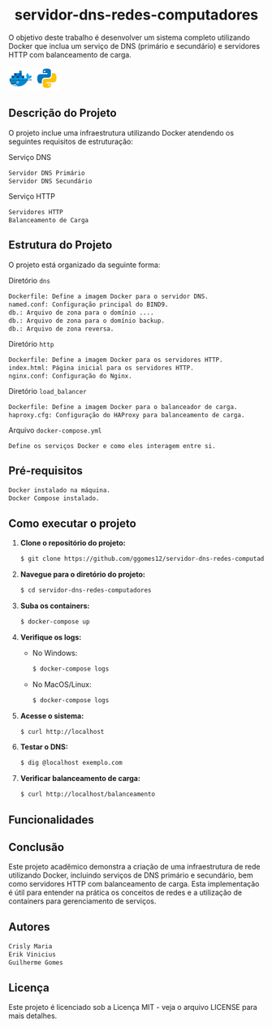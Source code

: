 <h1 style="text-align: center;">
  servidor-dns-redes-computadores
</h1>

O objetivo deste trabalho é desenvolver um sistema completo utilizando Docker que inclua um serviço de DNS (primário e secundário) e servidores HTTP com balanceamento de carga.


![Estrutura HTTP](images/docker.png)
![Estrutura HTTP](images/python.png)

## Descrição do Projeto

O projeto inclue uma infraestrutura utilizando Docker atendendo os seguintes requisitos de estruturação:

Serviço DNS

    Servidor DNS Primário
    Servidor DNS Secundário

Serviço HTTP

    Servidores HTTP
    Balanceamento de Carga

## Estrutura do Projeto

O projeto está organizado da seguinte forma:

Diretório `dns`

    Dockerfile: Define a imagem Docker para o servidor DNS.
    named.conf: Configuração principal do BIND9.
    db.: Arquivo de zona para o domínio ....
    db.: Arquivo de zona para o domínio backup.
    db.: Arquivo de zona reversa.

Diretório `http`

    Dockerfile: Define a imagem Docker para os servidores HTTP.
    index.html: Página inicial para os servidores HTTP.
    nginx.conf: Configuração do Nginx.

Diretório `load_balancer`

    Dockerfile: Define a imagem Docker para o balanceador de carga.
    haproxy.cfg: Configuração do HAProxy para balanceamento de carga.

Arquivo `docker-compose.yml`

    Define os serviços Docker e como eles interagem entre si.

## Pré-requisitos

    Docker instalado na máquina.
    Docker Compose instalado.

## Como executar o projeto

1. **Clone o repositório do projeto:**

    ```bash
    $ git clone https://github.com/ggomes12/servidor-dns-redes-computadores.git
    ```

2. **Navegue para o diretório do projeto:**

    ```bash
    $ cd servidor-dns-redes-computadores
    ```

3. **Suba os containers:**

    ```bash
    $ docker-compose up
    ```

4. **Verifique os logs:**

    - No Windows:
      ```bash
      $ docker-compose logs
      ```

    - No MacOS/Linux:
      ```bash
      $ docker-compose logs
      ```

5. **Acesse o sistema:**

    ```bash
    $ curl http://localhost
    ```

6. **Testar o DNS:**

    ```bash
    $ dig @localhost exemplo.com
    ```

7. **Verificar balanceamento de carga:**

    ```bash
    $ curl http://localhost/balanceamento
    ```

## Funcionalidades

## Conclusão

Este projeto acadêmico demonstra a criação de uma infraestrutura de rede utilizando Docker, incluindo serviços de DNS primário e secundário, bem como servidores HTTP com balanceamento de carga. Esta implementação é útil para entender na prática os conceitos de redes e a utilização de containers para gerenciamento de serviços.

## Autores

    Crisly Maria
    Erik Vinicius
    Guilherme Gomes

## Licença

Este projeto é licenciado sob a Licença MIT - veja o arquivo LICENSE para mais detalhes.
